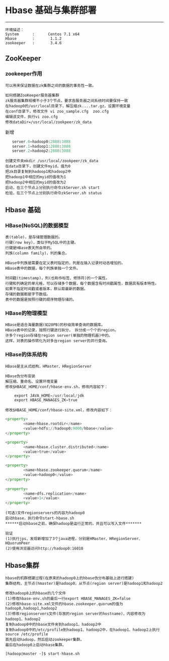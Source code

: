 ﻿#  Hbase 基础与集群部署
------
    环境描述：
    System      :      Centos 7.1 x64
    Hbase       :       1.1.2
    zookeeper   :       3.4.6

## ZooKeeper

### zookeeper作用
    
    可以用来保证数据在zk集群之间的数据的事务性一致。

    如何搭建ZooKeeper服务器集群
    zk服务器集群规模不小于3个节点，要求各服务器之间系统时间要保持一致
    在hadoop0的/usr/local目录下，解压缩zk....tar.gz，设置环境变量
    在conf目录下，修改文件 vi zoo_sample.cfg  zoo.cfg
    编辑该文件，执行vi zoo.cfg
    修改dataDir=/usr/local/zookpeer/zk_data
新增
```python
   server.0=hadoop0:2888:3888
   server.1=hadoop1:2888:3888
   server.2=hadoop2:2888:3888
```
    创建文件夹mkdir /usr/local/zookpeer/zk_data
    在data目录下，创建文件myid，值为0
    把zk目录复制到hadoop1和hadoop2中
    把hadoop1中相应的myid的值改为1
    把hadoop2中相应的myid的值改为2
    启动，在三个节点上分别执行命令zkServer.sh start
    检验，在三个节点上分别执行命令zkServer.sh status

## Hbase 基础

### HBase(NoSQL)的数据模型
    表(table)，是存储管理数据的。
    行键(row key)，类似于MySQL中的主键。
    行键是HBase表天然自带的。 
    列族(column family)，列的集合。
    
    HBase中列族是需要在定义表时指定的，列是在插入记录时动态增加的。
    HBase表中的数据，每个列族单独一个文件。

    时间戳(timestamp)，列(也称作标签、修饰符)的一个属性。
    行键和列确定的单元格，可以存储多个数据，每个数据含有时间戳属性，数据具有版本特性。 
    如果不指定时间戳或者版本，默认取最新的数据。
    存储的数据都是字节数组。
    表中的数据是按照行键的顺序物理存储的。


### HBase的物理模型

    HBase是适合海量数据(如20PB)的秒级简单查询的数据库。
    HBase表中的记录，按照行键进行拆分， 拆分成一个个的region。
    许多个region存储在region server(单独的物理机器)中的。
    这样，对表的操作转化为对多台region server的并行查询。

### HBase的体系结构

    HBase是主从式结构，HMaster、HRegionServer

    HBase伪分布安装
    解压缩、重命名、设置环境变量
    修改$HBASE_HOME/conf/hbase-env.sh，修改内容如下：
```python
    export JAVA_HOME=/usr/local/jdk
    export HBASE_MANAGES_ZK=true
```
    修改$HBASE_HOME/conf/hbase-site.xml，修改内容如下：
```python
<property>
        <name>hbase.rootdir</name>
        <value>hdfs://hadoop0:9000/hbase</value>
</property>

<property>
        <name>hbase.cluster.distributed</name>
        <value>true</value>
</property>

<property>
        <name>hbase.zookeeper.quorum</name>
        <value>hadoop0</value>
</property>
 
<property>
        <name>dfs.replication</name>
        <value>1</value>
</property>
```
    (可选)文件regionservers的内容为hadoop0
    启动hbase，执行命令start-hbase.sh
    ******启动hbase之前，确保hadoop是运行正常的，并且可以写入文件*******
    
    验证
    (1)执行jps，发现新增加了3个java进程，分别是HMaster、HRegionServer、HQuorumPeer 
    (2)使用浏览器访问http://hadoop0:16010



##  Hbase集群
    hbase的机群搭建过程(在原来的hadoop0上的hbase伪分布基础上进行搭建)
    集群结构，主节点(hmaster)是hadoop0，从节点(region server)是hadoop1和hadoop2
    
    修改hadoop0上的hbase的几个文件
    (1)修改hbase-env.sh的最后一行export HBASE_MANAGES_ZK=false
    (2)修改hbase-site.xml文件的hbase.zookeeper.quorum的值为hadoop0,hadoop1,hadoop2
    (3)修改regionservers文件(存放的region server的hostname)，内容修改为hadoop1、hadoop2
    复制hadoop0中的hbase文件夹到hadoop1、hadoop2中 
    复制hadoop0中的/etc/profile到hadoop1、hadoop2中，在hadoop1、hadoop2上执行source /etc/profile
    首先启动hadoop，然后启动zookeeper集群。
    最后在hadoop0上启动hbase集群。
```python
[hadoop@master ~]$ start-hbase.sh
```
